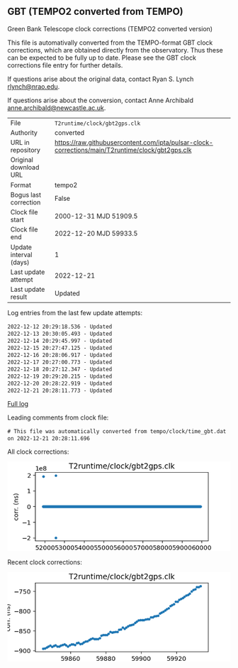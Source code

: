 
## GBT (TEMPO2 converted from TEMPO)

Green Bank Telescope clock corrections (TEMPO2 converted version)

This file is automativally converted from the TEMPO-format GBT
clock corrections, which are obtained directly from the observatory.
Thus these can be expected to be fully up to date. Please see the
GBT clock corrections file entry for further details.

If questions arise about the original data, contact Ryan S. Lynch
<rlynch@nrao.edu>.

If questions arise about the conversion, contact Anne Archibald
<anne.archibald@newcastle.ac.uk>.

|     |     |
|:--- |:--- |
| File | `T2runtime/clock/gbt2gps.clk` |
| Authority | converted |
| URL in repository | <https://raw.githubusercontent.com/ipta/pulsar-clock-corrections/main/T2runtime/clock/gbt2gps.clk> |
| Original download URL | <None> |
| Format | tempo2 |
| Bogus last correction | False |
| Clock file start | 2000-12-31 MJD 51909.5 |
| Clock file end | 2022-12-20 MJD 59933.5 |
| Update interval (days) | 1 |
| Last update attempt | 2022-12-21 |
| Last update result | Updated |

Log entries from the last few update attempts:
```
2022-12-12 20:29:18.536 - Updated
2022-12-13 20:30:05.493 - Updated
2022-12-14 20:29:45.997 - Updated
2022-12-15 20:27:47.125 - Updated
2022-12-16 20:28:06.917 - Updated
2022-12-17 20:27:00.773 - Updated
2022-12-18 20:27:12.347 - Updated
2022-12-19 20:29:20.215 - Updated
2022-12-20 20:28:22.919 - Updated
2022-12-21 20:28:11.773 - Updated
```
[Full log](https://raw.githubusercontent.com/ipta/pulsar-clock-corrections/main/log/T2runtime/clock/gbt2gps.clk.log)

Leading comments from clock file:

    # This file was automatically converted from tempo/clock/time_gbt.dat on 2022-12-21 20:28:11.696



All clock corrections:

![plot of all clock corrections](gbt2gps.clk.png "All corrections")

Recent clock corrections:

![plot of recent clock corrections](gbt2gps.clk.short.png "Recent corrections")

